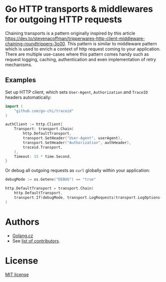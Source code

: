 # Go HTTP transports & middlewares for outgoing HTTP requests

Chaining transports is a pattern originally inspired by this article https://dev.to/stevenacoffman/tripperwares-http-client-middleware-chaining-roundtrippers-3o00.
This pattern is similar to middleware pattern which is used to enrich a context of http request coming to your application.
There are multiple use-cases where this pattern comes handy such as request logging, caching, authentication and even implementation of retry mechanisms.


## Examples

Set up HTTP client, which sets `User-Agent`, `Authorization` and `TraceID` headers automatically:
```go
import (
    "github.com/go-chi/traceid"
)

authClient := http.Client{
    Transport: transport.Chain(
        http.DefaultTransport,
        transport.SetHeader("User-Agent", userAgent),
        transport.SetHeader("Authorization", authHeader),
        traceid.Transport,
    ),
    Timeout: 15 * time.Second,
}
```

Or debug all outgoing requests as `curl` globally within your application:
```go
debugMode := os.Getenv("DEBUG") == "true"

http.DefaultTransport = transport.Chain(
    http.DefaultTransport,
    transport.If(debugMode, transport.LogRequests(transport.LogOptions{Concise: true, CURL: true})),
)
```

# Authors
- [Golang.cz](https://golang.cz/)
- See [list of contributors](https://github.com/go-chi/transport/graphs/contributors).

# License
[MIT license](./LICENSE)
